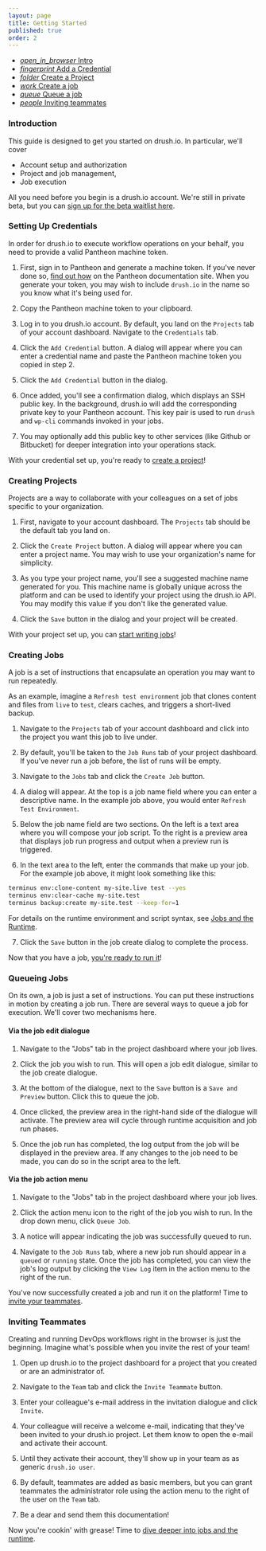 ```yaml
---
layout: page
title: Getting Started
published: true
order: 2
---
```


<div class="col s12 no-padding">
  <ul class="tabs tabs-fixed-width">
    <li class="tab col s2"><a href="#intro"><i class="material-icons">open_in_browser</i> Intro</a></li>
    <li class="tab col s2"><a href="#setting-up-credentials"><i class="material-icons">fingerprint</i> Add a Credential</a></li>
    <li class="tab col s2"><a href="#creating-projects"><i class="material-icons">folder</i> Create a Project</a></li>
    <li class="tab col s2"><a href="#creating-jobs"><i class="material-icons">work</i> Create a job</a></li>
    <li class="tab col s2"><a href="#queueing-jobs"><i class="material-icons">queue</i> Queue a job</a></li>
    <li class="tab col s2"><a href="#inviting-teammates"><i class="material-icons">people</i> Inviting teammates</a></li>
  </ul>
</div>
<div class="container">
  <div id="intro" class="col s12">
<div markdown="1">

### Introduction

This guide is designed to get you started on drush.io. In particular, we'll cover 

- Account setup and authorization
- Project and job management,
- Job execution

All you need before you begin is a drush.io account. We're still in private beta, but you can [sign up for the beta waitlist here](https://www.drush.io/#beta).

</div>
  </div>
  <div id="setting-up-credentials" class="col s12">
<div markdown="1">

### Setting Up Credentials

In order for drush.io to execute workflow operations on your behalf, you need to provide a valid Pantheon machine token.

1. First, sign in to Pantheon and generate a machine token. If you've never done so, [find out how](https://pantheon.io/docs/machine-tokens/) on the Pantheon documentation site. When you generate your token, you may wish to include `drush.io` in the name so you know what it's being used for.

2. Copy the Pantheon machine token to your clipboard.

3. Log in to you drush.io account. By default, you land on the `Projects` tab of your account dashboard. Navigate to the `Credentials` tab.

4. Click the `Add Credential` button. A dialog will appear where you can enter a credential name and paste the Pantheon machine token you copied in step 2.

5. Click the `Add Credential` button in the dialog.

6. Once added, you'll see a confirmation dialog, which displays an SSH public key. In the background, drush.io will add the corresponding private key to your Pantheon account. This key pair is used to run `drush` and `wp-cli` commands invoked in your jobs.

7. You may optionally add this public key to other services (like Github or Bitbucket) for deeper integration into your operations stack.

With your credential set up, you're ready to [create a project](#creating-projects)!

</div>
  </div>
  <div id="creating-projects" class="col s12">
<div markdown="1">

### Creating Projects

Projects are a way to collaborate with your colleagues on a set of jobs specific to your organization.

1. First, navigate to your account dashboard. The `Projects` tab should be the default tab you land on.

2. Click the `Create Project` button. A dialog will appear where you can enter a project name. You may wish to use your organization's name for simplicity.

3. As you type your project name, you'll see a suggested machine name generated for you. This machine name is globally unique across the platform and can be used to identify your project using the drush.io API. You may modify this value if you don't like the generated value.

4. Click the `Save` button in the dialog and your project will be created.

With your project set up, you can [start writing jobs](#creating-jobs)!

</div>
  </div>
  <div id="creating-jobs" class="col s12">
<div markdown="1">

### Creating Jobs

A job is a set of instructions that encapsulate an operation you may want to run repeatedly.

As an example, imagine a `Refresh test environment` job that clones content and files from `live` to `test`, clears caches, and triggers a short-lived backup.

1. Navigate to the `Projects` tab of your account dashboard and click into the project you want this job to live under.

2. By default, you'll be taken to the `Job Runs` tab of your project dashboard. If you've never run a job before, the list of runs will be empty.

3. Navigate to the `Jobs` tab and click the `Create Job` button.

4. A dialog will appear. At the top is a job name field where you can enter a descriptive name. In the example job above, you would enter `Refresh Test Environment`.

5. Below the job name field are two sections. On the left is a text area where you will compose your job script. To the right is a preview area that displays job run progress and output when a preview run is triggered.

6. In the text area to the left, enter the commands that make up your job. For the example job above, it might look something like this:
```sh
terminus env:clone-content my-site.live test --yes
terminus env:clear-cache my-site.test
terminus backup:create my-site.test --keep-for=1
```
For details on the runtime environment and script syntax, see [Jobs and the Runtime](#).

7. Click the `Save` button in the job create dialog to complete the process.

Now that you have a job, [you're ready to run it](#queueing-jobs)!

</div>
  </div>
  <div id="queueing-jobs" class="col s12">
<div markdown="1">

### Queueing Jobs

On its own, a job is just a set of instructions. You can put these instructions in motion by creating a job run. There are several ways to queue a job for execution. We'll cover two mechanisms here.

#### Via the job edit dialogue
1. Navigate to the "Jobs" tab in the project dashboard where your job lives.

2. Click the job you wish to run. This will open a job edit dialogue, similar to the job create dialogue.

3. At the bottom of the dialogue, next to the `Save` button is a `Save and Preview` button. Click this to queue the job.

4. Once clicked, the preview area in the right-hand side of the dialogue will activate. The preview area will cycle through runtime acquisition and job run phases. 

5. Once the job run has completed, the log output from the job will be displayed in the preview area. If any changes to the job need to be made, you can do so in the script area to the left.

#### Via the job action menu
1. Navigate to the "Jobs" tab in the project dashboard where your job lives.

2. Click the action menu icon to the right of the job you wish to run. In the drop down menu, click `Queue Job`.

3. A notice will appear indicating the job was successfully queued to run.

4. Navigate to the `Job Runs` tab, where a new job run should appear in a `queued` or `running` state. Once the job has completed, you can view the job's log output by clicking the `View Log` item in the action menu to the right of the run.

You've now successfully created a job and run it on the platform! Time to [invite your teammates](#inviting-teammates).

</div>
  </div>
  <div id="inviting-teammates" class="col s12">
<div markdown="1">

### Inviting Teammates

Creating and running DevOps workflows right in the browser is just the beginning. Imagine what's possible when you invite the rest of your team!

1. Open up drush.io to the project dashboard for a project that you created or are an administrator of.

2. Navigate to the `Team` tab and click the `Invite Teammate` button.

3. Enter your colleague's e-mail address in the invitation dialogue and click `Invite`.

4. Your colleague will receive a welcome e-mail, indicating that they've been invited to your drush.io project. Let them know to open the e-mail and activate their account.

5. Until they activate their account, they'll show up in your team as as generic `drush.io user`.

6. By default, teammates are added as basic members, but you can grant teammates the administrator role using the action menu to the right of the user on the `Team` tab.

7. Be a dear and send them this documentation!

Now you're cookin' with grease! Time to [dive deeper into jobs and the runtime](/jobs-and-the-runtime).

</div>
  </div>
</div>
